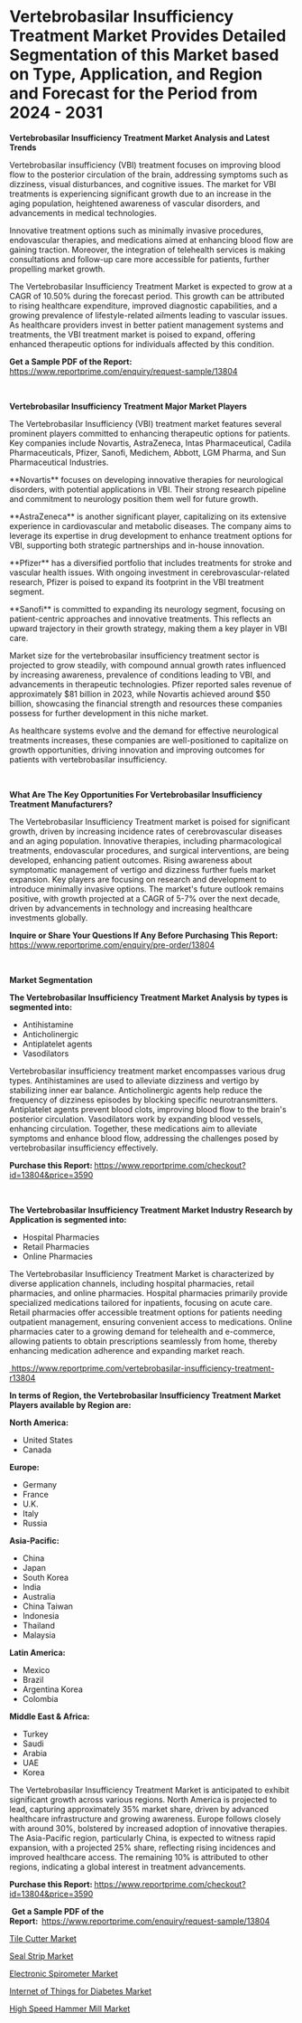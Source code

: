 <p><h1>Vertebrobasilar Insufficiency Treatment Market Provides Detailed Segmentation of this Market based on Type, Application, and Region and Forecast for the Period from 2024 - 2031</h1></p><p><strong>Vertebrobasilar Insufficiency Treatment Market Analysis and Latest Trends</strong></p>
<p><p>Vertebrobasilar insufficiency (VBI) treatment focuses on improving blood flow to the posterior circulation of the brain, addressing symptoms such as dizziness, visual disturbances, and cognitive issues. The market for VBI treatments is experiencing significant growth due to an increase in the aging population, heightened awareness of vascular disorders, and advancements in medical technologies. </p><p>Innovative treatment options such as minimally invasive procedures, endovascular therapies, and medications aimed at enhancing blood flow are gaining traction. Moreover, the integration of telehealth services is making consultations and follow-up care more accessible for patients, further propelling market growth. </p><p>The Vertebrobasilar Insufficiency Treatment Market is expected to grow at a CAGR of 10.50% during the forecast period. This growth can be attributed to rising healthcare expenditure, improved diagnostic capabilities, and a growing prevalence of lifestyle-related ailments leading to vascular issues. As healthcare providers invest in better patient management systems and treatments, the VBI treatment market is poised to expand, offering enhanced therapeutic options for individuals affected by this condition.</p></p>
<p><strong>Get a Sample PDF of the Report:&nbsp;</strong> <a href="https://www.reportprime.com/enquiry/request-sample/13804?utm_campaign=1109&utm_medium=2&utm_source=Github&utm_content=ia&utm_term=29112024&utm_id=vertebrobasilar-insufficiency-treatment">https://www.reportprime.com/enquiry/request-sample/13804</a></p>
<p>&nbsp;</p>
<p><strong>Vertebrobasilar Insufficiency Treatment Major Market Players</strong></p>
<p><p>The Vertebrobasilar Insufficiency (VBI) treatment market features several prominent players committed to enhancing therapeutic options for patients. Key companies include Novartis, AstraZeneca, Intas Pharmaceutical, Cadila Pharmaceuticals, Pfizer, Sanofi, Medichem, Abbott, LGM Pharma, and Sun Pharmaceutical Industries.</p><p>**Novartis** focuses on developing innovative therapies for neurological disorders, with potential applications in VBI. Their strong research pipeline and commitment to neurology position them well for future growth.</p><p>**AstraZeneca** is another significant player, capitalizing on its extensive experience in cardiovascular and metabolic diseases. The company aims to leverage its expertise in drug development to enhance treatment options for VBI, supporting both strategic partnerships and in-house innovation.</p><p>**Pfizer** has a diversified portfolio that includes treatments for stroke and vascular health issues. With ongoing investment in cerebrovascular-related research, Pfizer is poised to expand its footprint in the VBI treatment segment.</p><p>**Sanofi** is committed to expanding its neurology segment, focusing on patient-centric approaches and innovative treatments. This reflects an upward trajectory in their growth strategy, making them a key player in VBI care.</p><p>Market size for the vertebrobasilar insufficiency treatment sector is projected to grow steadily, with compound annual growth rates influenced by increasing awareness, prevalence of conditions leading to VBI, and advancements in therapeutic technologies. Pfizer reported sales revenue of approximately $81 billion in 2023, while Novartis achieved around $50 billion, showcasing the financial strength and resources these companies possess for further development in this niche market.</p><p>As healthcare systems evolve and the demand for effective neurological treatments increases, these companies are well-positioned to capitalize on growth opportunities, driving innovation and improving outcomes for patients with vertebrobasilar insufficiency.</p></p>
<p>&nbsp;</p>
<p><strong>What Are The Key Opportunities For Vertebrobasilar Insufficiency Treatment Manufacturers?</strong></p>
<p><p>The Vertebrobasilar Insufficiency Treatment market is poised for significant growth, driven by increasing incidence rates of cerebrovascular diseases and an aging population. Innovative therapies, including pharmacological treatments, endovascular procedures, and surgical interventions, are being developed, enhancing patient outcomes. Rising awareness about symptomatic management of vertigo and dizziness further fuels market expansion. Key players are focusing on research and development to introduce minimally invasive options. The market's future outlook remains positive, with growth projected at a CAGR of 5-7% over the next decade, driven by advancements in technology and increasing healthcare investments globally.</p></p>
<p><strong>Inquire or Share Your Questions If Any Before Purchasing This Report:</strong> <a href="https://www.reportprime.com/enquiry/pre-order/13804?utm_campaign=1109&utm_medium=2&utm_source=Github&utm_content=ia&utm_term=29112024&utm_id=vertebrobasilar-insufficiency-treatment">https://www.reportprime.com/enquiry/pre-order/13804</a></p>
<p>&nbsp;</p>
<p><strong>Market Segmentation</strong></p>
<p><strong>The Vertebrobasilar Insufficiency Treatment Market Analysis by types is segmented into:</strong></p>
<p><ul><li>Antihistamine</li><li>Anticholinergic</li><li>Antiplatelet agents</li><li>Vasodilators</li></ul></p>
<p><p>Vertebrobasilar insufficiency treatment market encompasses various drug types. Antihistamines are used to alleviate dizziness and vertigo by stabilizing inner ear balance. Anticholinergic agents help reduce the frequency of dizziness episodes by blocking specific neurotransmitters. Antiplatelet agents prevent blood clots, improving blood flow to the brain's posterior circulation. Vasodilators work by expanding blood vessels, enhancing circulation. Together, these medications aim to alleviate symptoms and enhance blood flow, addressing the challenges posed by vertebrobasilar insufficiency effectively.</p></p>
<p><strong>Purchase this Report:&nbsp;</strong><a href="https://www.reportprime.com/checkout?id=13804&price=3590&utm_campaign=1109&utm_medium=2&utm_source=Github&utm_content=ia&utm_term=29112024&utm_id=vertebrobasilar-insufficiency-treatment">https://www.reportprime.com/checkout?id=13804&price=3590</a></p>
<p>&nbsp;</p>
<p><strong>The Vertebrobasilar Insufficiency Treatment Market Industry Research by Application is segmented into:</strong></p>
<p><ul><li>Hospital Pharmacies</li><li>Retail Pharmacies</li><li>Online Pharmacies</li></ul></p>
<p><p>The Vertebrobasilar Insufficiency Treatment Market is characterized by diverse application channels, including hospital pharmacies, retail pharmacies, and online pharmacies. Hospital pharmacies primarily provide specialized medications tailored for inpatients, focusing on acute care. Retail pharmacies offer accessible treatment options for patients needing outpatient management, ensuring convenient access to medications. Online pharmacies cater to a growing demand for telehealth and e-commerce, allowing patients to obtain prescriptions seamlessly from home, thereby enhancing medication adherence and expanding market reach.</p></p>
<p><a href="https://www.reportprime.com/vertebrobasilar-insufficiency-treatment-r13804?utm_campaign=1109&utm_medium=2&utm_source=Github&utm_content=ia&utm_term=29112024&utm_id=vertebrobasilar-insufficiency-treatment">&nbsp;https://www.reportprime.com/vertebrobasilar-insufficiency-treatment-r13804</a></p>
<p><strong>In terms of Region, the Vertebrobasilar Insufficiency Treatment Market Players available by Region are:</strong></p>
<p>
    <p> <strong> North America: </strong>
        <ul>
            <li>United States</li>
            <li>Canada</li>
        </ul>
        </p> 
    <p> <strong> Europe: </strong>
        <ul>
            <li>Germany</li>
            <li>France</li>
            <li>U.K.</li>
            <li>Italy</li>
            <li>Russia</li>
        </ul>
        </p> 
    <p> <strong> Asia-Pacific: </strong>
        <ul>
            <li>China</li>
            <li>Japan</li>
            <li>South Korea</li>
            <li>India</li>
            <li>Australia</li>
            <li>China Taiwan</li>
            <li>Indonesia</li>
            <li>Thailand</li>
            <li>Malaysia</li>
        </ul>
        </p> 
    <p> <strong> Latin America: </strong>
        <ul>
            <li>Mexico</li>
            <li>Brazil</li>
            <li>Argentina Korea</li>
            <li>Colombia</li>
        </ul>
        </p> 
    <p> <strong> Middle East & Africa: </strong>
        <ul>
            <li>Turkey</li>
            <li>Saudi</li>
            <li>Arabia</li>
            <li>UAE</li>
            <li>Korea</li>
        </ul>
    </p>
    </p>
<p><p>The Vertebrobasilar Insufficiency Treatment Market is anticipated to exhibit significant growth across various regions. North America is projected to lead, capturing approximately 35% market share, driven by advanced healthcare infrastructure and growing awareness. Europe follows closely with around 30%, bolstered by increased adoption of innovative therapies. The Asia-Pacific region, particularly China, is expected to witness rapid expansion, with a projected 25% share, reflecting rising incidences and improved healthcare access. The remaining 10% is attributed to other regions, indicating a global interest in treatment advancements.</p></p>
<p><strong>Purchase this Report: </strong><a href="https://www.reportprime.com/checkout?id=13804&price=3590&utm_campaign=1109&utm_medium=2&utm_source=Github&utm_content=ia&utm_term=29112024&utm_id=vertebrobasilar-insufficiency-treatment">https://www.reportprime.com/checkout?id=13804&price=3590</a></p>
<p>&nbsp;<strong>Get a Sample PDF of the Report:&nbsp;&nbsp;</strong><a href="https://www.reportprime.com/enquiry/request-sample/13804?utm_campaign=1109&utm_medium=2&utm_source=Github&utm_content=ia&utm_term=29112024&utm_id=vertebrobasilar-insufficiency-treatment">https://www.reportprime.com/enquiry/request-sample/13804</a></p>
<p><strong></strong></p>
<p><p><a href="https://issuu.com/reportprime-2/docs/tile-cutter-market-size-2030.pptx?utm_campaign=1109&utm_medium=2&utm_source=Github&utm_content=ia&utm_term=29112024&utm_id=vertebrobasilar-insufficiency-treatment">Tile Cutter Market</a></p><p><a href="https://www.linkedin.com/pulse/mapping-seal-strip-market-trends-challenges-breakthroughs-l42ae?utm_campaign=1109&utm_medium=2&utm_source=Github&utm_content=ia&utm_term=29112024&utm_id=vertebrobasilar-insufficiency-treatment">Seal Strip Market</a></p><p><a href="https://www.linkedin.com/pulse/key-trends-revenue-potential-global-electronic-spirometer-bpfqe?utm_campaign=1109&utm_medium=2&utm_source=Github&utm_content=ia&utm_term=29112024&utm_id=vertebrobasilar-insufficiency-treatment">Electronic Spirometer Market</a></p><p><a href="https://github.com/wileonie19657/Market-Research-Report-List-1/blob/main/internet-of-things-for-diabetes-market.md?utm_campaign=1109&utm_medium=2&utm_source=Github&utm_content=ia&utm_term=29112024&utm_id=vertebrobasilar-insufficiency-treatment">Internet of Things for Diabetes Market</a></p><p><a href="https://issuu.com/reportprime-2/docs/high-speed-hammer-mill-market-size-2030.pptx?utm_campaign=1109&utm_medium=2&utm_source=Github&utm_content=ia&utm_term=29112024&utm_id=vertebrobasilar-insufficiency-treatment">High Speed Hammer Mill Market</a></p></p>